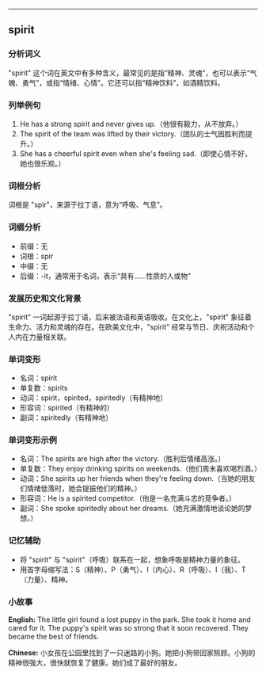 
---------------
## spirit
### 分析词义
"spirit" 这个词在英文中有多种含义，最常见的是指“精神、灵魂”，也可以表示“气魄、勇气”，或指“情绪、心情”。它还可以指“精神饮料”，如酒精饮料。

### 列举例句
1. He has a strong spirit and never gives up.（他很有毅力，从不放弃。）
2. The spirit of the team was lifted by their victory.（团队的士气因胜利而提升。）
3. She has a cheerful spirit even when she's feeling sad.（即使心情不好，她也很乐观。）

### 词根分析
词根是 "spir"，来源于拉丁语，意为“呼吸、气息”。

### 词缀分析
- 前缀：无
- 词根：spir
- 中缀：无
- 后缀：-it，通常用于名词，表示“具有……性质的人或物”

### 发展历史和文化背景
"spirit" 一词起源于拉丁语，后来被法语和英语吸收。在文化上，"spirit" 象征着生命力、活力和灵魂的存在。在欧美文化中，"spirit" 经常与节日、庆祝活动和个人内在力量相关联。

### 单词变形
- 名词：spirit
- 单复数：spirits
- 动词：spirit，spirited，spiritedly（有精神地）
- 形容词：spirited（有精神的）
- 副词：spiritedly（有精神地）

### 单词变形示例
- 名词：The spirits are high after the victory.（胜利后情绪高涨。）
- 单复数：They enjoy drinking spirits on weekends.（他们周末喜欢喝烈酒。）
- 动词：She spirits up her friends when they're feeling down.（当她的朋友们情绪低落时，她会提振他们的精神。）
- 形容词：He is a spirited competitor.（他是一名充满斗志的竞争者。）
- 副词：She spoke spiritedly about her dreams.（她充满激情地谈论她的梦想。）

### 记忆辅助
- 将 "spirit" 与 "spirit"（呼吸）联系在一起，想象呼吸是精神力量的象征。
- 用首字母缩写法：S（精神）、P（勇气）、I（内心）、R（呼吸）、I（我）、T（力量）、精神。

### 小故事
**English:**
The little girl found a lost puppy in the park. She took it home and cared for it. The puppy's spirit was so strong that it soon recovered. They became the best of friends.

**Chinese:**
小女孩在公园里找到了一只迷路的小狗。她把小狗带回家照顾。小狗的精神很强大，很快就恢复了健康。她们成了最好的朋友。

